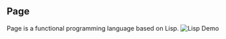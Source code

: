 ## Page
Page is a functional programming language based on Lisp.
![Lisp Demo](./demos/fibonacci-factorial.gif)

